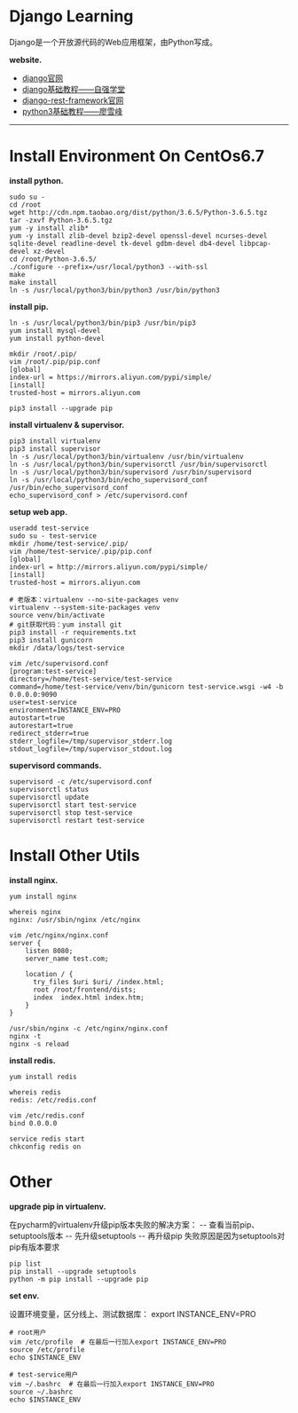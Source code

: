# Django Learning

Django是一个开放源代码的Web应用框架，由Python写成。

**website.**

- [django官网](https://www.djangoproject.com)    
- [django基础教程——自强学堂](https://code.ziqiangxuetang.com/django/django-tutorial.html)
- [django-rest-framework官网](https://www.django-rest-framework.org/tutorial/quickstart/)
- [python3基础教程——廖雪峰](https://www.liaoxuefeng.com/wiki/1016959663602400)

---

# Install Environment On CentOs6.7

**install python.**

```shell
sudo su -
cd /root
wget http://cdn.npm.taobao.org/dist/python/3.6.5/Python-3.6.5.tgz
tar -zxvf Python-3.6.5.tgz
yum -y install zlib*
yum -y install zlib-devel bzip2-devel openssl-devel ncurses-devel sqlite-devel readline-devel tk-devel gdbm-devel db4-devel libpcap-devel xz-devel
cd /root/Python-3.6.5/
./configure --prefix=/usr/local/python3 --with-ssl
make
make install
ln -s /usr/local/python3/bin/python3 /usr/bin/python3 
```

**install pip.**

```shell
ln -s /usr/local/python3/bin/pip3 /usr/bin/pip3
yum install mysql-devel
yum install python-devel

mkdir /root/.pip/ 
vim /root/.pip/pip.conf  
[global]
index-url = https://mirrors.aliyun.com/pypi/simple/
[install]
trusted-host = mirrors.aliyun.com

pip3 install --upgrade pip
```

**install virtualenv & supervisor.**

```shell
pip3 install virtualenv
pip3 install supervisor
ln -s /usr/local/python3/bin/virtualenv /usr/bin/virtualenv
ln -s /usr/local/python3/bin/supervisorctl /usr/bin/supervisorctl
ln -s /usr/local/python3/bin/supervisord /usr/bin/supervisord
ln -s /usr/local/python3/bin/echo_supervisord_conf /usr/bin/echo_supervisord_conf
echo_supervisord_conf > /etc/supervisord.conf
```

**setup web app.**

```shell
useradd test-service
sudo su - test-service
mkdir /home/test-service/.pip/
vim /home/test-service/.pip/pip.conf
[global]
index-url = http://mirrors.aliyun.com/pypi/simple/
[install]
trusted-host = mirrors.aliyun.com

# 老版本：virtualenv --no-site-packages venv
virtualenv --system-site-packages venv
source venv/bin/activate
# git获取代码：yum install git
pip3 install -r requirements.txt
pip3 install gunicorn
mkdir /data/logs/test-service

vim /etc/supervisord.conf
[program:test-service]
directory=/home/test-service/test-service
command=/home/test-service/venv/bin/gunicorn test-service.wsgi -w4 -b 0.0.0.0:9090
user=test-service
environment=INSTANCE_ENV=PRO
autostart=true
autorestart=true
redirect_stderr=true
stderr_logfile=/tmp/supervisor_stderr.log
stdout_logfile=/tmp/supervisor_stdout.log
```

**supervisord commands.**

```shell
supervisord -c /etc/supervisord.conf
supervisorctl status
supervisorctl update
supervisorctl start test-service
supervisorctl stop test-service
supervisorctl restart test-service
```

# Install Other Utils

**install nginx.**

```shell
yum install nginx

whereis nginx
nginx: /usr/sbin/nginx /etc/nginx

vim /etc/nginx/nginx.conf
server {
    listen 8080;
    server_name test.com;

    location / {
      try_files $uri $uri/ /index.html;
      root /root/frontend/dists;
      index  index.html index.htm;
    }
}

/usr/sbin/nginx -c /etc/nginx/nginx.conf
nginx -t
nginx -s reload
```

**install redis.**

```shell
yum install redis

whereis redis
redis: /etc/redis.conf

vim /etc/redis.conf
bind 0.0.0.0

service redis start
chkconfig redis on
```

# Other

**upgrade pip in virtualenv.**

在pycharm的virtualenv升级pip版本失败的解决方案：
-- 查看当前pip、setuptools版本
-- 先升级setuptools
-- 再升级pip
失败原因是因为setuptools对pip有版本要求

```shell
pip list
pip install --upgrade setuptools
python -m pip install --upgrade pip
```

**set env.**

设置环境变量，区分线上、测试数据库：
export INSTANCE_ENV=PRO

```shell
# root用户
vim /etc/profile  # 在最后一行加入export INSTANCE_ENV=PRO
source /etc/profile
echo $INSTANCE_ENV

# test-service用户
vim ~/.bashrc  # 在最后一行加入export INSTANCE_ENV=PRO
source ~/.bashrc
echo $INSTANCE_ENV
```

